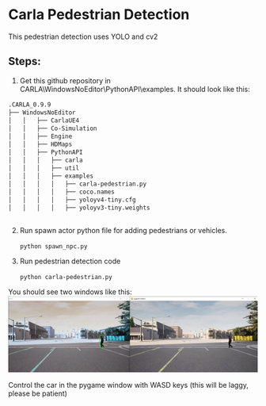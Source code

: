 # Carla Pedestrian Detection
This pedestrian detection uses YOLO and cv2


 
## Steps:

1. Get this github repository in CARLA\WindowsNoEditor\PythonAPI\examples.
  It should look like this:
  
```
.CARLA_0.9.9            
├── WindowsNoEditor
│   │   ├── CarlaUE4
│   │   ├── Co-Simulation
│   │   ├── Engine
│   │   ├── HDMaps
│   │   ├── PythonAPI
│   │   │   ├── carla
│   │   │   ├── util
│   │   │   ├── examples
│   │   │   │ 	├── carla-pedestrian.py
│   │   │   │ 	├── coco.names
│   │   │   │ 	├── yoloyv4-tiny.cfg
│   │   │   │ 	├── yoloyv3-tiny.weights
          
```

2. Run spawn actor python file for  adding pedestrians or vehicles.

	```python spawn_npc.py```

3. Run pedestrian detection code

 	```python carla-pedestrian.py```


You should see two windows like this:
![Demo image](./image.png)

Control the car in the pygame window with WASD keys (this will be laggy, please be patient)
